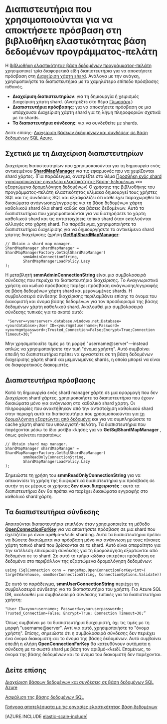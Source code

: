 <properties 
    pageTitle="Διαχείριση διαπιστευτηρίων στη βιβλιοθήκη ελαστικότητας βάση δεδομένων προγράμματος-πελάτη | Microsoft Azure" 
    description="Πώς μπορείτε να ορίσετε το κατάλληλο επίπεδο διαπιστευτηρίων, διαχείρισης μόνο για ανάγνωση, για τις εφαρμογές ελαστικότητας βάσης δεδομένων" 
    services="sql-database" 
    documentationCenter="" 
    manager="jhubbard" 
    authors="ddove" 
    editor=""/>

<tags 
    ms.service="sql-database" 
    ms.workload="sql-database" 
    ms.tgt_pltfrm="na" 
    ms.devlang="na" 
    ms.topic="article" 
    ms.date="05/27/2016" 
    ms.author="ddove"/>

# <a name="credentials-used-to-access-the-elastic-database-client-library"></a>Διαπιστευτήρια που χρησιμοποιούνται για να αποκτήσετε πρόσβαση στη βιβλιοθήκη ελαστικότητας βάση δεδομένων προγράμματος-πελάτη

Η [βιβλιοθήκη ελαστικότητας βάση δεδομένων προγράμματος-πελάτη](http://www.nuget.org/packages/Microsoft.Azure.SqlDatabase.ElasticScale.Client/) χρησιμοποιεί τρία διαφορετικά είδη διαπιστευτήρια για να αποκτήσετε πρόσβαση στη [Διαχείριση χάρτη shard](sql-database-elastic-scale-shard-map-management.md). Ανάλογα με την ανάγκη, χρησιμοποιήστε τα διαπιστευτήρια με το χαμηλότερο επίπεδο πρόσβασης πιθανές.

* **Διαχείριση διαπιστευτηρίων**: για τη δημιουργία ή χειρισμός Διαχείριση χάρτη shard. (Ανατρέξτε στο θέμα [Γλωσσάρι](sql-database-elastic-scale-glossary.md).) 
* **Διαπιστευτήρια πρόσβασης**: για να αποκτήσετε πρόσβαση σε μια υπάρχουσα Διαχείριση χάρτη shard για τη λήψη πληροφοριών σχετικά με το shards.
* **Τα διαπιστευτήρια σύνδεσης**: για να συνδεθείτε με shards. 

Δείτε επίσης: [Διαχείριση βάσεων δεδομένων και συνδέσεις σε βάση δεδομένων SQL Azure](sql-database-manage-logins.md). 
 
## <a name="about-management-credentials"></a>Σχετικά με τη Διαχείριση διαπιστευτηρίων

Διαχείριση διαπιστευτηρίων που χρησιμοποιούνται για τη δημιουργία ενός αντικειμένου [**ShardMapManager**](https://msdn.microsoft.com/library/azure/microsoft.azure.sqldatabase.elasticscale.shardmanagement.shardmapmanager.aspx) για τις εφαρμογές που να χειρίζονται shard χάρτες. (Για παράδειγμα, ανατρέξτε στο θέμα [Προσθήκη ενός shard χρησιμοποιώντας εργαλεία ελαστικότητας βάσης δεδομένων](sql-database-elastic-scale-add-a-shard.md) και [εξαρτώμενα δρομολόγηση δεδομένων](sql-database-elastic-scale-data-dependent-routing.md)) Ο χρήστης της βιβλιοθήκης του προγράμματος-πελάτη ελαστικότητας κλίμακα δημιουργεί τους χρήστες SQL και τις συνδέσεις SQL και εξασφαλίζει ότι κάθε έχει παραχωρηθεί τα δικαιώματα ανάγνωσης/εγγραφής για τη βάση δεδομένων χάρτη καθολικού shard όλα shard καθώς και βάσεις δεδομένων. Αυτά τα διαπιστευτήρια που χρησιμοποιούνται για να διατηρήσετε το χάρτη καθολικού shard και τις αντιστοιχίσεις τοπικό shard όταν εκτελούνται αλλαγές στο χάρτη shard. Για παράδειγμα, χρησιμοποιήστε τα διαπιστευτήρια διαχείρισης για να δημιουργήσετε το αντικείμενο shard χάρτης διαχείρισης (χρήση [**GetSqlShardMapManager**](https://msdn.microsoft.com/library/azure/microsoft.azure.sqldatabase.elasticscale.shardmanagement.shardmapmanagerfactory.getsqlshardmapmanager.aspx): 

    // Obtain a shard map manager. 
    ShardMapManager shardMapManager = ShardMapManagerFactory.GetSqlShardMapManager( 
            smmAdminConnectionString, 
            ShardMapManagerLoadPolicy.Lazy 
    ); 

Η μεταβλητή **smmAdminConnectionString** είναι μια συμβολοσειρά σύνδεσης που περιέχει τα διαπιστευτήρια διαχείρισης. Το Αναγνωριστικό χρήστη και κωδικό πρόσβασης παρέχει πρόσβαση ανάγνωσης/εγγραφής σε βάση δεδομένων χάρτη shard και μεμονωμένες shards. Η συμβολοσειρά σύνδεσης διαχείρισης περιλαμβάνει επίσης το όνομα του διακομιστή και όνομα βάσης δεδομένων για τον προσδιορισμό της βάσης δεδομένων χάρτη καθολικού shard. Ακολουθεί μια συμβολοσειρά σύνδεσης τυπικές για το σκοπό αυτό:

     "Server=<yourserver>.database.windows.net;Database=<yourdatabase>;User ID=<yourmgmtusername>;Password=<yourmgmtpassword>;Trusted_Connection=False;Encrypt=True;Connection Timeout=30;” 

Μην χρησιμοποιείτε τιμές με τη μορφή "username@server"—instead απλώς να χρησιμοποιήσετε την τιμή "όνομα χρήστη".  Αυτό συμβαίνει επειδή τα διαπιστευτήρια πρέπει να εργαστείτε σε τη βάση δεδομένων διαχείρισης χάρτη shard και μεμονωμένες shards, η οποία μπορεί να είναι σε διαφορετικούς διακομιστές.

## <a name="access-credentials"></a>Διαπιστευτήρια πρόσβασης
  
Κατά τη δημιουργία ενός shard manager χάρτη σε μια εφαρμογή που δεν Διαχείριση shard χάρτες, χρησιμοποιήστε τα διαπιστευτήρια που έχουν δικαιώματα μόνο για ανάγνωση στο καθολικό shard χάρτη. Οι πληροφορίες που ανακτήθηκαν από την αντιστοίχιση καθολικού shard στην περιοχή αυτά τα διαπιστευτήρια που χρησιμοποιούνται για [τη δρομολόγηση εξαρτώνται από δεδομένα](sql-database-elastic-scale-data-dependent-routing.md) και για να συμπληρώσετε το cache χάρτη shard του υπολογιστή-πελάτη. Τα διαπιστευτήρια που παρέχονται μέσω το ίδιο μοτίβο κλήσης για να **GetSqlShardMapManager** , όπως φαίνεται παραπάνω: 

    // Obtain shard map manager. 
    ShardMapManager shardMapManager = ShardMapManagerFactory.GetSqlShardMapManager( 
            smmReadOnlyConnectionString, 
            ShardMapManagerLoadPolicy.Lazy
    );  

Σημειώστε τη χρήση του **smmReadOnlyConnectionString** για να απεικονίσει τη χρήση της διαφορετικά διαπιστευτήρια για πρόσβαση σε αυτήν τη εκ μέρους οι χρήστες **δεν είναι διαχειριστές** : αυτά τα διαπιστευτήρια δεν θα πρέπει να παρέχει δικαιώματα εγγραφής στο καθολικό shard χάρτη. 

## <a name="connection-credentials"></a>Τα διαπιστευτήρια σύνδεσης 

Απαιτούνται διαπιστευτήρια επιπλέον όταν χρησιμοποιείτε τη μέθοδο [**OpenConnectionForKey**](https://msdn.microsoft.com/library/azure/microsoft.azure.sqldatabase.elasticscale.shardmanagement.shardmap.openconnectionforkey.aspx) για να αποκτήσετε πρόσβαση σε μια shard που σχετίζεται με έναν αριθμό-κλειδί sharding. Αυτά τα διαπιστευτήρια πρέπει να δώσετε δικαιώματα για πρόσβαση μόνο για ανάγνωση με τους πίνακες χάρτη τοπικό shard που βρίσκονται σε το shard. Αυτό είναι απαραίτητο για την εκτέλεση επικύρωση σύνδεσης για τη δρομολόγηση εξαρτώνται από δεδομένα σε το shard. Σε αυτό το τμήμα κώδικα επιτρέπει πρόσβαση σε δεδομένα στο περιβάλλον της εξαρτώμενα δρομολόγηση δεδομένων: 
 
    using (SqlConnection conn = rangeMap.OpenConnectionForKey<int>( 
    targetWarehouse, smmUserConnectionString, ConnectionOptions.Validate)) 

Σε αυτό το παράδειγμα, **smmUserConnectionString** περιέχει τη συμβολοσειρά σύνδεσης για τα διαπιστευτήρια του χρήστη. Για Azure SQL DB, ακολουθεί μια συμβολοσειρά σύνδεσης τυπικές για τα διαπιστευτήρια χρήστη: 

    "User ID=<yourusername>; Password=<youruserpassword>; Trusted_Connection=False; Encrypt=True; Connection Timeout=30;”  

Όπως συμβαίνει με τα διαπιστευτήρια διαχειριστή, όχι τις τιμές με τη μορφή "username@server". Αντί για αυτό, χρησιμοποιήστε το "όνομα χρήστη".  Επίσης, σημειώστε ότι η συμβολοσειρά σύνδεσης δεν περιέχει ένα όνομα διακομιστή και το όνομα της βάσης δεδομένων. Αυτό συμβαίνει επειδή η κλήση **OpenConnectionForKey** θα κατευθύνουν αυτόματα η σύνδεση με το σωστό shard με βάση τον αριθμό-κλειδί. Επομένως, το όνομα της βάσης δεδομένων και το όνομα του διακομιστή δεν παρέχονται. 

## <a name="see-also"></a>Δείτε επίσης
[Διαχείριση βάσεων δεδομένων και συνδέσεις σε βάση δεδομένων SQL Azure](sql-database-manage-logins.md)

[Ασφάλιση της βάσης δεδομένων SQL](sql-database-security.md)

[Γρήγορα αποτελέσματα με τις εργασίες ελαστικότητας βάση δεδομένων](sql-database-elastic-jobs-getting-started.md)

[AZURE.INCLUDE [elastic-scale-include](../../includes/elastic-scale-include.md)]
 